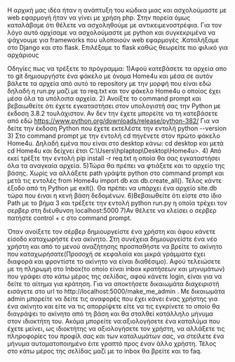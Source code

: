 Η αρχική μας ιδέα ήταν η ανάπτυξη του κώδικα μιας και ασχολούμαστε με web εφαρμογή ήταν να γίνει με χρήση php. Στην πορεία όμως καταλάβαμε ότι θέλετε να ασχοληθούμε με αντικειμενοστρέφια. Για τον λόγο αυτό αρχίσαμε να ασχολούμαστε με python και συγκεκριμένα να ψάχνουμε για frameworks που υλοποιούν web εφαρμογές .Καταλήξαμε στο Django και στο flask. Επιλέξαμε το flask καθώς θεωρείτε πιο φιλικό για αρχάριους

Οδηγίες πως να τρέξετε το πρόγραμμα: 1)Αφού κατεβάσετε τα αρχεία απο το git δημιουργήστε ένα φάκελο με όνομα Home4u και μέσα σε αυτόν βάλετε τα αρχεία από αυτό το repository με την μορφή που είναι εδώ δηλαδή η run.py μαζί με το req.txt και τον φάκελο Home4u ο οποίος έχει μέσα όλα τα υπόλοιπα αρχεία. 2) Ανοίξτε το command prompt και βεβαιωθείτε ότι έχετε εγκαταστήσει στον υπολογιστή σας την Python με έκδοση 3.8.2 τουλάχιστον. Αν δεν την έχετε μπορείτε να τη κατεβάσετε από εδώ https://www.python.org/downloads/release/python-382/ Για να δείτε την έκδοση Python που έχετε εκτελέστε την εντολή python --version 3) Στο command prompt με την εντολή cd πηγένετε στον πρώτο φάκελο Home4u. Δηλαδή εμένα που είναι στο desktop κάνω: cd desktop και μετά cd Home4u και δείχνει έτσι C:\Users\hplaptop\Desktop\Home4u>. 4) Από εκεί τρέξτε την εντολή pip install -r req.txt η οποία θα σας εγκαταστήσει όλα τα αναγκαία αρχεία. 5)Τώρα θα πρέπει να φτιάξετε και το αρχείο της βάσης. Χωρίς να αλλάξετε path γράψτε python στο command prompt και μετά τις εντολές from Home4u import db και db.create_all(). Τέλος κάντε έξοδο από τη Python με exit(). Θα πρέπει να υπάρχει ένα αρχείο site.db τώρα που έιναι η κενή βάση δεδομένων. 6)Βεβαιωθείτε ότι είστε στο ίδιο Path με το βήμα 3 και τρέξετε την εντολή python run.py η οποία τρέχει τον σερβερ στη διέυθυνση localhost:5000 7)Αν θέλετε να κλείσει ο σερβερ πατήστε control + c στο command prompt.

Όταν ανοίξετε τον σέρβερ δημιουργείστε ένα χρήστη και άφου κάνετε είσοδο καταχωρήστε ένα ακίνητο. Στη συνέχεια δημιουργείστε ένα νέο χρήστη και από το μενού αναζήτησης προσπαθήστε να βρείτε το ακίνητο που καταχωρήσατε(Προσοχή σε κεφαλαία και μικρά γράμματα έχει διαφορά και φροντίστε το ακίνητο να είναι διαθέσιμο). Αφού τελειώσετε με τη πληρωμή στο Inbox(το οποίο είναι inbox κρατήσεων και μηνυμάτων) που γράφει στο κάτω μέρος της σελίδας, αφού κάνετε login, είναι για να δείτε το αίτημα για κράτηση. Για να αποκτήσετε δικαιωμάτα διαχειριστή εισάγετε στο url το http://localhost:5000/make_me_admin . Με δικαιωμάτα admin μπορείτε να δείτε τις αναφορές που έχει κάνει ένας χρήστης για ένα ακίνητο και είτε να τις απορρίψετε είτε να τις εγκρίνετε το οποίο θα διαγράψει το ακίνητο από τη βάση και θα σταλθεί κατάλληλο μήνυμα στον ιδιοκτήτη του. Ακόμα μπορείτε να:αξιολογήσετε ένα καταλύμα που έχετε μείνει, ως ιδιοκτήτης να αξιολογήσετε τον χρήστη, να αλλάξετε τις πληροφορίες του προφίλ σας και των καταλυμάτων σας, να στείλετε ένα μήνυμα αυτοματοποιημένο έιτε γραπτό προς έναν άλλο χρήστη. Τέλος στο κάτω μέρος της σελίδας μαζί με το inbox θα βρείτε και το faq. 
